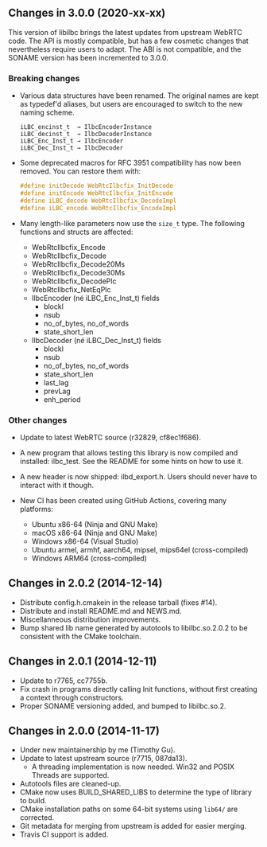 Changes in 3.0.0 (2020-xx-xx)
-----------------------------

This version of libilbc brings the latest updates from upstream WebRTC code.
The API is mostly compatible, but has a few cosmetic changes that nevertheless
require users to adapt. The ABI is not compatible, and the SONAME version has
been incremented to 3.0.0.

### Breaking changes

- Various data structures have been renamed. The original names are kept as
  typedef'd aliases, but users are encouraged to switch to the new naming
  scheme.
  ```
  iLBC_encinst_t  → IlbcEncoderInstance
  iLBC_decinst_t  → IlbcDecoderInstance
  iLBC_Enc_Inst_t → IlbcEncoder
  iLBC_Dec_Inst_t → IlbcDecoder
  ```

- Some deprecated macros for RFC 3951 compatibility has now been removed. You
  can restore them with:
  ```c
  #define initDecode WebRtcIlbcfix_InitDecode
  #define initEncode WebRtcIlbcfix_InitEncode
  #define iLBC_decode WebRtcIlbcfix_DecodeImpl
  #define iLBC_encode WebRtcIlbcfix_EncodeImpl
  ```

- Many length-like parameters now use the `size_t` type. The following
  functions and structs are affected:

  * WebRtcIlbcfix\_Encode
  * WebRtcIlbcfix\_Decode
  * WebRtcIlbcfix\_Decode20Ms
  * WebRtcIlbcfix\_Decode30Ms
  * WebRtcIlbcfix\_DecodePlc
  * WebRtcIlbcfix\_NetEqPlc
  * IlbcEncoder (né iLBC\_Enc\_Inst\_t) fields
    * blockl
    * nsub
    * no\_of\_bytes, no\_of\_words
    * state\_short\_len
  * IlbcDecoder (né iLBC\_Dec\_Inst\_t) fields
    * blockl
    * nsub
    * no\_of\_bytes, no\_of\_words
    * state\_short\_len
    * last\_lag
    * prevLag
    * enh\_period

### Other changes

- Update to latest WebRTC source (r32829, cf8ec1f686).

- A new program that allows testing this library is now compiled and installed:
  ilbc\_test. See the README for some hints on how to use it.

- A new header is now shipped: ilbd\_export.h. Users should never have to
  interact with it though.

- New CI has been created using GitHub Actions, covering many platforms:
  - Ubuntu x86-64 (Ninja and GNU Make)
  - macOS x86-64 (Ninja and GNU Make)
  - Windows x86-64 (Visual Studio)
  - Ubuntu armel, armhf, aarch64, mipsel, mips64el (cross-compiled)
  - Windows ARM64 (cross-compiled)

Changes in 2.0.2 (2014-12-14)
-----------------------------

- Distribute config.h.cmakein in the release tarball (fixes #14).
- Distribute and install README.md and NEWS.md.
- Miscellanneous distribution improvements.
- Bump shared lib name generated by autotools to libilbc.so.2.0.2 to be
  consistent with the CMake toolchain.

Changes in 2.0.1 (2014-12-11)
-----------------------------

- Update to r7765, cc7755b.
- Fix crash in programs directly calling Init functions, without first
  creating a context through constructors.
- Proper SONAME versioning added, and bumped to libilbc.so.2.

Changes in 2.0.0 (2014-11-17)
-----------------------------

- Under new maintainership by me (Timothy Gu).
- Update to latest upstream source (r7715, 087da13).
  - A threading implementation is now needed. Win32 and POSIX Threads are
    supported.
- Autotools files are cleaned-up.
- CMake now uses BUILD_SHARED_LIBS to determine the type of library to build.
- CMake installation paths on some 64-bit systems using `lib64/` are
  corrected.
- Git metadata for merging from upstream is added for easier merging.
- Travis CI support is added.
